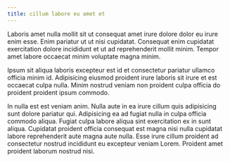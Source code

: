 ```yaml
---
title: cillum labore eu amet et
---
```


Laboris amet nulla mollit sit ut consequat amet irure dolore dolor eu irure enim esse. Enim pariatur ut ut nisi cupidatat. Consequat enim cupidatat exercitation dolore incididunt et ut ad reprehenderit mollit minim. Tempor amet labore occaecat minim voluptate magna minim.

Ipsum sit aliqua laboris excepteur est id et consectetur pariatur ullamco officia minim id. Adipisicing eiusmod proident irure laboris sit irure et est occaecat culpa nulla. Minim nostrud veniam non proident culpa officia do proident proident ipsum commodo.

In nulla est est veniam anim. Nulla aute in ea irure cillum quis adipisicing sunt dolore pariatur qui. Adipisicing ea ad fugiat nulla in culpa officia commodo aliqua. Fugiat culpa labore aliqua sint exercitation ex in sunt aliqua. Cupidatat proident officia consequat est magna nisi nulla cupidatat labore reprehenderit aute magna aute nulla. Esse irure cillum proident ad consectetur nostrud incididunt eu excepteur veniam Lorem. Proident amet proident laborum nostrud nisi.